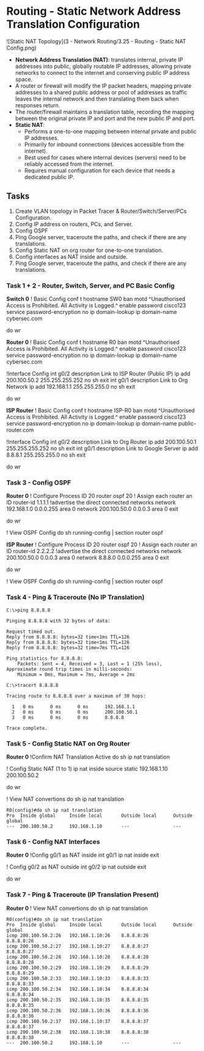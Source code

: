 # Routing - Static Network Address Translation Configuration

![Static NAT Topology](3 - Network Routing/3.25 - Routing - Static NAT Config.png)

+ **Network Address Translation (NAT)**: translates internal, private IP addresses into public, globally routable IP addresses, allowing private networks to connect to the internet and conserving public IP address space.
+ A router or firewall will modify the IP packet headers, mapping private addresses to a shared public address or pool of addresses as traffic leaves the internal network and then translating them back when responses return.
+ The router/firewall maintains a translation table, recording the mapping between the original private IP and port and the new public IP and port.
+ **Static NAT**: 
	- Performs a one-to-one mapping between internal private and public IP addresses.
	- Primarily for inbound connections (devices accessible from the internet).
	- Best used for cases where internal devices (servers) need to be reliably accessed from the internet.
	- Requires manual configuration for each device that needs a dedicated public IP.

## Tasks
1. Create VLAN topology in Packet Tracer & Router/Switch/Server/PCs Configuration.
2. Config IP address on routers, PCs, and Server.
3. Config OSPF
4. Ping Google server, traceroute the paths, and check if there are any translations.
5. Config Static NAT on org router for one-to-one translation.
6. Config interfaces as NAT inside and outside.
7. Ping Google server, traceroute the paths, and check if there are any translations.



### Task 1 + 2 - Router, Switch, Server, and PC Basic Config

**Switch 0**
! Basic Config
conf t
hostname SW0
ban motd ^Unauthorised Access is Prohibited. All Activity is Logged.^
enable password cisco123
service password-encryption
no ip domain-lookup
ip domain-name cybersec.com

do wr


**Router 0**
! Basic Config
conf t
hostname R0
ban motd ^Unauthorised Access is Prohibited. All Activity is Logged.^
enable password cisco123
service password-encryption
no ip domain-lookup
ip domain-name cybersec.com

!Interface Config
int g0/2
description Link to ISP Router (Public IP)
ip add 200.100.50.2 255.255.255.252
no sh
exit
int g0/1
description Link to Org Network
ip add 192.168.1.1 255.255.255.0
no sh
exit

do wr

**ISP Router**
! Basic Config
conf t
hostname ISP-R0
ban motd ^Unauthorised Access is Prohibited. All Activity is Logged.^
enable password cisco123
service password-encryption
no ip domain-lookup
ip domain-name public-router.com

!Interface Config
int g0/2
description Link to Org Router
ip add 200.100.50.1 255.255.255.252
no sh
exit
int g0/1
description Link to Google Server
ip add 8.8.8.1 255.255.255.0
no sh
exit

do wr

### Task 3 - Config OSPF
**Router 0**
! Configure Process ID 20
router ospf 20
! Assign each router an ID 
router-id 1.1.1.1
!advertise the direct connected networks
network 192.168.1.0 0.0.0.255 area 0
network 200.100.50.0 0.0.0.3 area 0
exit

do wr

! View OSPF Config
do sh running-config | section router ospf

**ISP Router**
! Configure Process ID 20
router ospf 20
! Assign each router an ID 
router-id 2.2.2.2
!advertise the direct connected networks
network 200.100.50.0 0.0.0.3 area 0
network 8.8.8.0 0.0.0.255 area 0
exit

do wr

! View OSPF Config
do sh running-config | section router ospf


### Task 4 - Ping & Traceroute (No IP Translation)
```
C:\>ping 8.8.8.8

Pinging 8.8.8.8 with 32 bytes of data:

Request timed out.
Reply from 8.8.8.8: bytes=32 time<1ms TTL=126
Reply from 8.8.8.8: bytes=32 time<1ms TTL=126
Reply from 8.8.8.8: bytes=32 time=7ms TTL=126

Ping statistics for 8.8.8.8:
    Packets: Sent = 4, Received = 3, Lost = 1 (25% loss),
Approximate round trip times in milli-seconds:
    Minimum = 0ms, Maximum = 7ms, Average = 2ms

C:\>tracert 8.8.8.8

Tracing route to 8.8.8.8 over a maximum of 30 hops: 

  1   0 ms      0 ms      0 ms      192.168.1.1
  2   0 ms      0 ms      0 ms      200.100.50.1
  3   0 ms      0 ms      0 ms      8.8.8.8

Trace complete.
```


### Task 5 - Config Static NAT on Org Router
**Router 0**
!Confirm NAT Translation Active
do sh ip nat translation

! Config Static NAT (1 to 1)
ip nat inside source static 192.168.1.10 200.100.50.2

do wr

! View NAT convertions
do sh ip nat translation
```
R0(config)#do sh ip nat translation
Pro  Inside global     Inside local       Outside local      Outside global
---  200.100.50.2      192.168.1.10       ---                ---
```


### Task 6 - Config NAT Interfaces
**Router 0**
!Config g0/1 as NAT inside
int g0/1
ip nat inside
exit

! Config g0/2 as NAT outside
int g0/2
ip nat outside
exit

do wr

### Task 7 - Ping & Traceroute (IP Translation Present)
**Router 0**
! View NAT convertions
do sh ip nat translation

```
R0(config)#do sh ip nat translation
Pro  Inside global     Inside local       Outside local      Outside global
icmp 200.100.50.2:26   192.168.1.10:26    8.8.8.8:26         8.8.8.8:26
icmp 200.100.50.2:27   192.168.1.10:27    8.8.8.8:27         8.8.8.8:27
icmp 200.100.50.2:28   192.168.1.10:28    8.8.8.8:28         8.8.8.8:28
icmp 200.100.50.2:29   192.168.1.10:29    8.8.8.8:29         8.8.8.8:29
icmp 200.100.50.2:33   192.168.1.10:33    8.8.8.8:33         8.8.8.8:33
icmp 200.100.50.2:34   192.168.1.10:34    8.8.8.8:34         8.8.8.8:34
icmp 200.100.50.2:35   192.168.1.10:35    8.8.8.8:35         8.8.8.8:35
icmp 200.100.50.2:36   192.168.1.10:36    8.8.8.8:36         8.8.8.8:36
icmp 200.100.50.2:37   192.168.1.10:37    8.8.8.8:37         8.8.8.8:37
icmp 200.100.50.2:38   192.168.1.10:38    8.8.8.8:38         8.8.8.8:38
---  200.100.50.2      192.168.1.10       ---                ---
```
